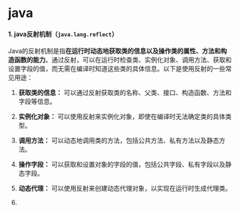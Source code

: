 # java

#### 1. java反射机制（`java.lang.reflect`）

​	Java的反射机制是指**在运行时动态地获取类的信息以及操作类的属性、方法和构造函数的能力**。通过反射，可以在运行时检查类、实例化对象、调用方法、获取和设置字段的值，而无需在编译时知道这些类的具体信息。以下是使用反射的一些常见用途：

1. **获取类的信息：** 可以通过反射获取类的名称、父类、接口、构造函数、方法和字段等信息。
2. **实例化对象：** 可以使用反射来实例化对象，即使在编译时无法确定类的具体类型。
3. **调用方法：** 可以动态地调用类的方法，包括公共方法、私有方法以及静态方法。
4. **操作字段：** 可以获取和设置对象的字段的值，包括公共字段、私有字段以及静态字段。
5. **动态代理：** 可以使用反射来创建动态代理对象，以实现在运行时生成代理类。

2.